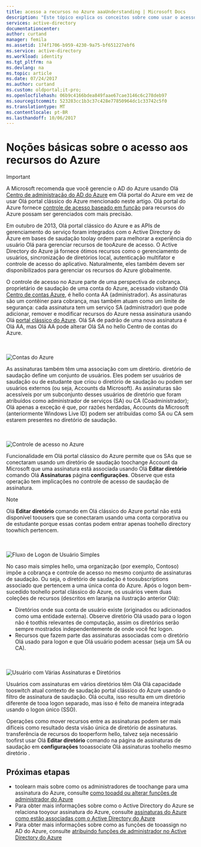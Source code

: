 ```yaml
---
title: acesso a recursos no Azure aaaUnderstanding | Microsoft Docs
description: "Este tópico explica os conceitos sobre como usar o acesso a recursos assinatura administradores toocontrol Olá portal completo do Azure"
services: active-directory
documentationcenter: 
author: curtand
manager: femila
ms.assetid: 174f1706-b959-4230-9a75-bf651227ebf6
ms.service: active-directory
ms.workload: identity
ms.tgt_pltfrm: na
ms.devlang: na
ms.topic: article
ms.date: 07/24/2017
ms.author: curtand
ms.custom: oldportal;it-pro;
ms.openlocfilehash: 06b9c4166bdea849faae67cae3146c6c278deb97
ms.sourcegitcommit: 523283cc1b3c37c428e77850964dc1c33742c5f0
ms.translationtype: MT
ms.contentlocale: pt-BR
ms.lasthandoff: 10/06/2017
---
```

# <a name="understanding-resource-access-in-azure"></a>Noções básicas sobre o acesso aos recursos do Azure
> [!IMPORTANT]
> A Microsoft recomenda que você gerencie o AD do Azure usando Olá [Centro de administração do AD do Azure](https://aad.portal.azure.com) em Olá portal do Azure em vez de usar Olá portal clássico do Azure mencionado neste artigo. Olá portal do Azure fornece [controle de acesso baseado em função](role-based-access-control-configure.md) para recursos do Azure possam ser gerenciados com mais precisão.
> 
> 

Em outubro de 2013, Olá portal clássico do Azure e as APIs de gerenciamento do serviço foram integrados com o Active Directory do Azure em bases de saudação toolay ordem para melhorar a experiência do usuário Olá para gerenciar recursos de tooAzure de acesso. O Active Directory do Azure já fornece ótimos recursos como o gerenciamento de usuários, sincronização de diretórios local, autenticação multifator e controle de acesso do aplicativo. Naturalmente, eles também devem ser disponibilizados para gerenciar os recursos do Azure globalmente.

O controle de acesso no Azure parte de uma perspectiva de cobrança. proprietário de saudação de uma conta do Azure, acessado visitando Olá [Centro de contas Azure](https://account.windowsazure.com/subscriptions), é hello conta AA (administrador). As assinaturas são um contêiner para cobrança, mas também atuam como um limite de segurança: cada assinatura tem um serviço SA (administrador) que pode adicionar, remover e modificar recursos do Azure nessa assinatura usando Olá [portal clássico do Azure](https://manage.windowsazure.com/). Olá SA de padrão de uma nova assinatura é Olá AA, mas Olá AA pode alterar Olá SA no hello Centro de contas do Azure.

<br><br>![Contas do Azure][1]

As assinaturas também têm uma associação com um diretório. diretório de saudação define um conjunto de usuários. Eles podem ser usuários de saudação ou de estudante que criou o diretório de saudação ou podem ser usuários externos (ou seja, Accounts da Microsoft). As assinaturas são acessíveis por um subconjunto desses usuários de diretório que foram atribuídos como administrador de serviços (SA) ou CA (Coadministrador); Olá apenas a exceção é que, por razões herdadas, Accounts da Microsoft (anteriormente Windows Live ID) podem ser atribuídas como SA ou CA sem estarem presentes no diretório de saudação.

<br><br>![Controle de acesso no Azure][2]

Funcionalidade em Olá portal clássico do Azure permite que os SAs que se conectaram usando um diretório de saudação toochange Account da Microsoft que uma assinatura está associada usando Olá **Editar diretório** comando Olá **Assinaturas** página **configurações**. Observe que esta operação tem implicações no controle de acesso de saudação de assinatura.

> [!NOTE]
> Olá **Editar diretório** comando em Olá clássico do Azure portal não está disponível toousers que se conectaram usando uma conta corporativa ou de estudante porque essas contas podem entrar apenas toohello directory toowhich pertencem.
> 
> 

<br><br>![Fluxo de Logon de Usuário Simples][3]

No caso mais simples hello, uma organização (por exemplo, Contoso) impõe a cobrança e controle de acesso no mesmo conjunto de assinaturas de saudação. Ou seja, o diretório de saudação é toosubscriptions associado que pertencem a uma única conta do Azure. Após o logon bem-sucedido toohello portal clássico do Azure, os usuários veem duas coleções de recursos (descritos em laranja na ilustração anterior Olá):

* Diretórios onde sua conta de usuário existe (originados ou adicionados como uma entidade externa). Observe diretório Olá usado para o logon não é toothis relevantes de computação, assim os diretórios serão sempre mostrados independentemente de onde você fez logon.
* Recursos que fazem parte das assinaturas associadas com o diretório Olá usado para logon e que Olá usuário podem acessar (seja um SA ou CA).

<br><br>![Usuário com Várias Assinaturas e Diretórios][4]

Usuários com assinaturas em vários diretórios têm Olá Olá capacidade tooswitch atual contexto de saudação portal clássico do Azure usando o filtro de assinatura de saudação. Olá oculta, isso resulta em um diretório diferente de tooa logon separado, mas isso é feito de maneira integrada usando o logon único (SSO).

Operações como mover recursos entre as assinaturas podem ser mais difíceis como resultado desta visão única de diretório de assinaturas. transferência de recursos do tooperform hello, talvez seja necessário toofirst usar Olá **Editar diretório** comando na página de assinaturas de saudação em **configurações** tooassociate Olá assinaturas toohello mesmo diretório .

## <a name="next-steps"></a>Próximas etapas
* toolearn mais sobre como os administradores de toochange para uma assinatura do Azure, consulte [como tooadd ou alterar funções de administrador do Azure](../billing/billing-add-change-azure-subscription-administrator.md)
* Para obter mais informações sobre como o Active Directory do Azure se relaciona tooyour assinatura do Azure, consulte [assinaturas do Azure como estão associadas com o Active Directory do Azure](active-directory-how-subscriptions-associated-directory.md)
* Para obter mais informações sobre como as funções de tooassign no AD do Azure, consulte [atribuindo funções de administrador no Active Directory do Azure](active-directory-assign-admin-roles.md)

<!--Image references-->
[1]: ./media/active-directory-understanding-resource-access/IC707931.png
[2]: ./media/active-directory-understanding-resource-access/IC707932.png
[3]: ./media/active-directory-understanding-resource-access/IC707933.png
[4]: ./media/active-directory-understanding-resource-access/IC707934.png
